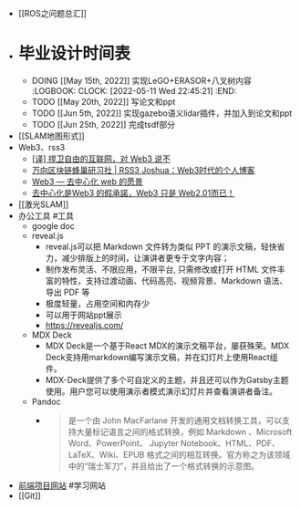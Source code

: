 - [[ROS之问题总汇]]
- # 毕业设计时间表
	- DOING [[May 15th, 2022]] 实现LeGO+ERASOR+八叉树内容
	  :LOGBOOK:
	  CLOCK: [2022-05-11 Wed 22:45:21]
	  :END:
	- TODO [[May 20th, 2022]] 写论文和ppt
	- TODO [[Jun 5th, 2022]] 实现gazebo语义lidar插件，并加入到论文和ppt
	- TODO [[Jun 25th, 2022]] 完成tsdf部分
- [[SLAM地图形式]]
- Web3、rss3
	- [[译] 捍卫自由的互联网，对 Web3 说不](https://blog.skk.moe/post/keep-web-free-say-no-to-web3/)
	- [万向区块链蜂巢研习社 | RSS3 Joshua：Web3时代的个人博客](https://www.bitpush.news/articles/2039109)
	- [Web3 — 去中心化 web 的愿景](https://blog.cloudflare.com/zh-cn/what-is-web3-zh-cn/)
	- [去中心化是Web3 的假承諾，Web3 只是 Web2.01而已！](https://www.techbang.com/posts/94493-web3-dao)
- [[激光SLAM]]
- 办公工具 #工具
	- google doc
	- reveal.js
		- reveal.js可以把 Markdown 文件转为类似 PPT 的演示文稿，轻快省力，减少排版上的时间，让演讲者更专于文字内容；
		- 制作发布灵活、不限应用，不限平台, 只需修改或打开 HTML 文件丰富的特性，支持过渡动画、代码高亮、视频背景、Markdown 语法、导出 PDF 等
		- 极度轻量，占用空间和内存少
		- 可以用于网站ppt展示
		- https://revealjs.com/
	- MDX Deck
		- MDX Deck是一个基于React MDX的演示文稿平台，屡获殊荣。MDX Deck支持用markdown编写演示文稿，并在幻灯片上使用React组件。
		- MDX-Deck提供了多个可自定义的主题，并且还可以作为Gatsby主题使用。用户您可以使用演示者模式演示幻灯片并查看演讲者备注。
	- Pandoc
		- > 是一个由 John MacFarlane 开发的通用文档转换工具，可以支持大量标记语言之间的格式转换，例如 Markdown 、Microsoft Word、PowerPoint、 Jupyter Notebook、HTML、PDF、LaTeX、Wiki、EPUB 格式之间的相互转换。官方称之为该领域中的“瑞士军刀”，并且给出了一个格式转换的示意图。
- [前端项目网站](https://madewith.cn/) #学习网站
- [[Git]]